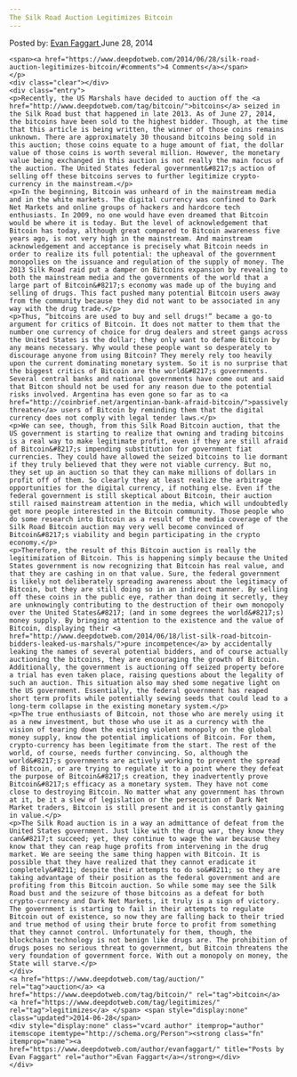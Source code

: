 ```yaml
---
The Silk Road Auction Legitimizes Bitcoin
---
```

<article class="post-listing post-6255 post type-post status-publish format-standard has-post-thumbnail hentry  tag-auction tag-bitcoin tag-legitimizes 
    <div class="post-inner">
        <span>Posted by: <a href="https://www.deepdotweb.com/author/evanfaggart/" title="">Evan Faggart </a></span>
    <span>June 28, 2014</span>
    
    <span><a href="https://www.deepdotweb.com/2014/06/28/silk-road-auction-legitimizes-bitcoin/#comments">4 Comments</a></span>
    </p>
    <div class="clear"></div>
    <div class="entry">
    <p>Recently, the US Marshals have decided to auction off the <a href="http://www.deepdotweb.com/tag/bitcoin/">bitcoins</a> seized in the Silk Road bust that happened in late 2013. As of June 27, 2014, the bitcoins have been sold to the highest bidder. Though, at the time that this article is being written, the winner of those coins remains unknown. There are approximately 30 thousand bitcoins being sold in this auction; those coins equate to a huge amount of fiat, the dollar value of those coins is worth several million. However, the monetary value being exchanged in this auction is not really the main focus of the auction. The United States federal government&#8217;s action of selling off these bitcoins serves to further legitimize crypto-currency in the mainstream.</p>
    <p>In the beginning, Bitcoin was unheard of in the mainstream media and in the white markets. The digital currency was confined to Dark Net Markets and online groups of hackers and hardcore tech enthusiasts. In 2009, no one would have even dreamed that Bitcoin would be where it is today. But the level of acknowledgement that Bitcoin has today, although great compared to Bitcoin awareness five years ago, is not very high in the mainstream. And mainstream acknowledgement and acceptance is precisely what Bitcoin needs in order to realize its full potential: the upheaval of the government monopolies on the issuance and regulation of the supply of money. The 2013 Silk Road raid put a damper on Bitcoins expansion by revealing to both the mainstream media and the governments of the world that a large part of Bitcoin&#8217;s economy was made up of the buying and selling of drugs. This fact pushed many potential Bitcoin users away from the community because they did not want to be associated in any way with the drug trade.</p>
    <p>Thus, “bitcoins are used to buy and sell drugs!” became a go-to argument for critics of Bitcoin. It does not matter to them that the number one currency of choice for drug dealers and street gangs across the United States is the dollar; they only want to defame Bitcoin by any means necessary. Why would these people want so desperately to discourage anyone from using Bitcoin? They merely rely too heavily upon the current dominating monetary system. So it is no surprise that the biggest critics of Bitcoin are the world&#8217;s governments. Several central banks and national governments have come out and said that Bitcon should not be used for any reason due to the potential risks involved. Argentina has even gone so far as to <a href="http://coinbrief.net/argentinian-bank-afraid-bitcoin/">passively threaten</a> users of Bitcoin by reminding them that the digital currency does not comply with legal tender laws.</p>
    <p>We can see, though, from this Silk Road Bitcoin auction, that the US government is starting to realize that owning and trading bitcoins is a real way to make legitimate profit, even if they are still afraid of Bitcoin&#8217;s impending substitution for government fiat currencies. They could have allowed the seized bitcoins to lie dormant if they truly believed that they were not viable currency. But no, they set up an auction so that they can make millions of dollars in profit off of them. So clearly they at least realize the arbitrage opportunities for the digital currency, if nothing else. Even if the federal government is still skeptical about Bitcoin, their auction still raised mainstream attention in the media, which will undoubtedly get more people interested in the Bitcoin community. Those people who do some research into Bitcoin as a result of the media coverage of the Silk Road Bitcoin auction may very well become convinced of Bitcoin&#8217;s viability and begin participating in the crypto economy.</p>
    <p>Therefore, the result of this Bitcoin auction is really the legitimization of Bitcoin. This is happening simply because the United States government is now recognizing that Bitcoin has real value, and that they are cashing in on that value. Sure, the federal government is likely not deliberately spreading awareness about the legitimacy of Bitcoin, but they are still doing so in an indirect manner. By selling off these coins in the public eye, rather than doing it secretly, they are unknowingly contributing to the destruction of their own monopoly over the United States&#8217; (and in some degrees the world&#8217;s) money supply. By bringing attention to the existence and the value of Bitcoin, displaying their <a href="http://www.deepdotweb.com/2014/06/18/list-silk-road-bitcoin-bidders-leaked-us-marshals/">pure incompetence</a> by accidentally leaking the names of several potential bidders, and of course actually auctioning the bitcoins, they are encouraging the growth of Bitcoin. Additionally, the government is auctioning off seized property before a trial has even taken place, raising questions about the legality of such an auction. This situation also may shed some negative light on the US government. Essentially, the federal government has reaped short term profits while potentially sewing seeds that could lead to a long-term collapse in the existing monetary system.</p>
    <p>The true enthusiasts of Bitcoin, not those who are merely using it as a new investment, but those who use it as a currency with the vision of tearing down the existing violent monopoly on the global money supply, know the potential implications of Bitcoin. For them, crypto-currency has been legitimate from the start. The rest of the world, of course, needs further convincing. So, although the world&#8217;s governments are actively working to prevent the spread of Bitcoin, or are trying to regulate it to a point where they defeat the purpose of Bitcoin&#8217;s creation, they inadvertently prove Bitcoin&#8217;s efficacy as a monetary system. They have not come close to destroying Bitcoin. No matter what any government has thrown at it, be it a slew of legislation or the persecution of Dark Net Market traders, Bitcoin is still present and it is constantly gaining in value.</p>
    <p>The Silk Road auction is in a way an admittance of defeat from the United States government. Just like with the drug war, they know they can&#8217;t succeed; yet, they continue to wage the war because they know that they can reap huge profits from intervening in the drug market. We are seeing the same thing happen with Bitcoin. It is possible that they have realized that they cannot eradicate it completely&#8211; despite their attempts to do so&#8211; so they are taking advantage of their position as the federal government and are profiting from this Bitcoin auction. So while some may see the Silk Road bust and the seizure of those bitcoins as a defeat for both crypto-currency and Dark Net Markets, it truly is a sign of victory. The government is starting to fail in their attempts to regulate Bitcoin out of existence, so now they are falling back to their tried and true method of using their brute force to profit from something that they cannot control. Unfortunately for them, though, the blockchain technology is not benign like drugs are. The prohibition of drugs poses no serious threat to government, but Bitcoin threatens the very foundation of government force. With out a monopoly on money, the State will starve.</p>
    </div>
    <a href="https://www.deepdotweb.com/tag/auction/" rel="tag">auction</a> <a href="https://www.deepdotweb.com/tag/bitcoin/" rel="tag">bitcoin</a> <a href="https://www.deepdotweb.com/tag/legitimizes/" rel="tag">legitimizes</a> </span> <span style="display:none" class="updated">2014-06-28</span>
    <div style="display:none" class="vcard author" itemprop="author" itemscope itemtype="http://schema.org/Person"><strong class="fn" itemprop="name"><a href="https://www.deepdotweb.com/author/evanfaggart/" title="Posts by Evan Faggart" rel="author">Evan Faggart</a></strong></div>
    </div>
</article>

